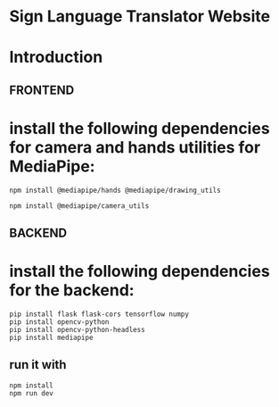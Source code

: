 # Sign Language  Translator Website

# Introduction


## FRONTEND 
# install the following dependencies for camera and hands utilities for MediaPipe: 
```
npm install @mediapipe/hands @mediapipe/drawing_utils
```
``` 
npm install @mediapipe/camera_utils
```

## BACKEND 
# install the following dependencies for the backend:
``` 
pip install flask flask-cors tensorflow numpy
pip install opencv-python
pip install opencv-python-headless
pip install mediapipe

```

## run it with 
``` 
npm install
npm run dev
```
